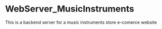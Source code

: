 # WebServer_MusicInstruments
This is a backend server for a music instruments store e-comerce website 
